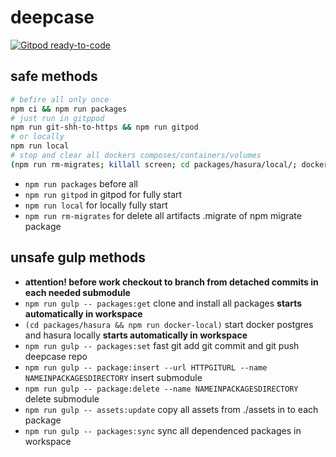 # deepcase

[![Gitpod ready-to-code](https://img.shields.io/badge/Gitpod-ready--to--code-blue?logo=gitpod)](https://gitpod.io/#https://github.com/deepcase/deepcase)

## safe methods

```sh
# befire all only once
npm ci && npm run packages
# just run in gitppod
npm run git-shh-to-https && npm run gitpod
# or locally
npm run local
# stop and clear all dockers composes/containers/volumes
(npm run rm-migrates; killall screen; cd packages/hasura/local/; docker-compose down; docker rm -f $(docker ps -a -q); docker volume rm $(docker volume ls -q))
```

- `npm run packages` before all
- `npm run gitpod` in gitpod for fully start
- `npm run local` for locally fully start
- `npm run rm-migrates` for delete all artifacts .migrate of npm migrate package

## unsafe gulp methods 

- **attention! before work checkout to branch from detached commits in each needed submodule**
- `npm run gulp -- packages:get` clone and install all packages **starts automatically in workspace**
- `(cd packages/hasura && npm run docker-local)` start docker postgres and hasura locally **starts automatically in workspace**
- `npm run gulp -- packages:set` fast git add git commit and git push deepcase repo
- `npm run gulp -- package:insert --url HTTPGITURL --name NAMEINPACKAGESDIRECTORY` insert submodule
- `npm run gulp -- package:delete --name NAMEINPACKAGESDIRECTORY` delete submodule
- `npm run gulp -- assets:update` copy all assets from ./assets in to each package
- `npm run gulp -- packages:sync` sync all dependenced packages in workspace
